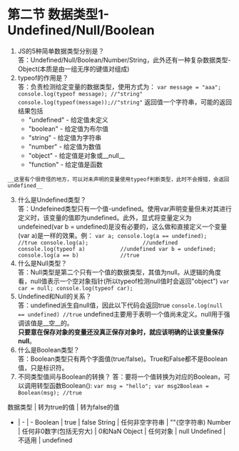# 第二节 数据类型1-Undefined/Null/Boolean
  1. JS的5种简单数据类型分别是？  
    答：Undefined/Null/Boolean/Number/String，此外还有一种复杂数据类型-Object(本质是由一组无序的键值对组成)  
  2. typeof的作用是？  
    答：负责检测给定变量的数据类型，使用方式为：
    ```
    var message = "aaa";
    console.log(typeof message); //"string"
    console.log(typeof(message));//"string"
    ```
    返回值一个字符串，可能的返回结果包括
      * "undefined" - 给定值未定义
      * "boolean" - 给定值为布尔值
      * "string" - 给定值为字符串
      * "number" - 给定值为数值
      * "object" - 给定值是对象或__null__
      * "function" - 给定值是函数
      
    __这里有个很奇怪的地方，可以对未声明的变量使用typeof判断类型，此时不会报错，会返回undefined__  
  3. 什么是Undefined类型？  
    答：Undefeined类型只有一个值-undefined。使用var声明变量但未对其进行定义时，该变量的值即为undefined。此外，显式将变量定义为undefeined(var b = undefined)是没有必要的，这么做和直接定义一个变量(var a)是一样的效果。例：
    ```
    var a;
    console.log(a == undefined);    //true
    console.log(a);                 //undefined
    console.log(typeof a)           //undefined
    var b = undefined;
    console.log(a == b)             //true
    ```
  4. 什么是Null类型？  
    答：Null类型是第二个只有一个值的数据类型，其值为null。从逻辑的角度看，null值表示一个空对象指针(所以typeof检测null值时会返回"object")
    ```
    var car = null;
    console.log(typeof car);
    ```  
  5. Undefined和Null的关系？  
    答：undefined派生自null值，因此以下代码会返回true
    ```
    console.log(null == undefined) //true
    ```
    undefined主要用于表明一个值尚未定义。null用于强调该值是__空__的。  
    __只要意在保存对象的变量还没真正保存对象时，就应该明确的让该变量保存null__。      
  6. 什么是Boolean类型？  
    答：Boolean类型只有两个字面值(true/false)。True和False都不是Boolean值，只是标识符。  
  7. 不同类型值间与Boolean的转换？
    答：要将一个值转换为对应的Boolean，可以调用转型函数Boolean():
    ```
    var msg = "hello";
    var msg2Boolean = Boolean(msg); //true
    ```  
    
数据类型 | 转为true的值 | 转为false的值
- | - | -
Boolean | true | false
String | 任何非空字符串 | ""(空字符串)
Number | 任何非0数字(包括无穷大) | 0和NaN
Object | 任何对象 | null
Undefined | 不适用 | undefined    